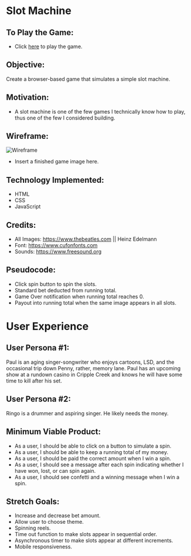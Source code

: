 # Slot Machine 

## To Play the Game:

* Click [here](https://lincolnyouree.github.io/slot-machine-project-1/) to play the game.

## Objective:

Create a browser-based game that simulates a simple slot machine.

## Motivation: 

* A slot machine is one of the few games I technically know how to play, thus one of the few I considered building. 

## Wireframe:

![Wireframe](https://i.imgur.com/wnb6Jkc.jpg)
* Insert a finished game image here.

## Technology Implemented:

* HTML
* CSS
* JavaScript

## Credits: 

* All Images: https://www.thebeatles.com || Heinz Edelmann
* Font: https://www.cufonfonts.com 
* Sounds: https://www.freesound.org 

## Pseudocode:

* Click spin button to spin the slots. 
* Standard bet deducted from running total. 
* Game Over notification when running total reaches 0. 
* Payout into running total when the same image appears in all slots. 


# User Experience

## User Persona #1:

Paul is an aging singer-songwriter who enjoys cartoons, LSD, and the occasional trip down Penny, rather, memory lane. Paul has an upcoming show at a rundown casino in Cripple Creek and knows he will have some time to kill after his set. 

## User Persona #2:

Ringo is a drummer and aspiring singer. He likely needs the money.

## Minimum Viable Product:
* As a user, I should be able to click on a button to simulate a spin. 
* As a user, I should be able to keep a running total of my money. 
* As a user, I should be paid the correct amount when I win a spin.
* As a user, I should see a message after each spin indicating whether I have won, lost, or can spin again. 
* As a user, I should see confetti and a winning message when I win a spin.  

## Stretch Goals:
* Increase and decrease bet amount.
* Allow user to choose theme.
* Spinning reels.
* Time out function to make slots appear in sequential order.
* Asynchronous timer to make slots appear at different increments.
* Mobile responsiveness. 